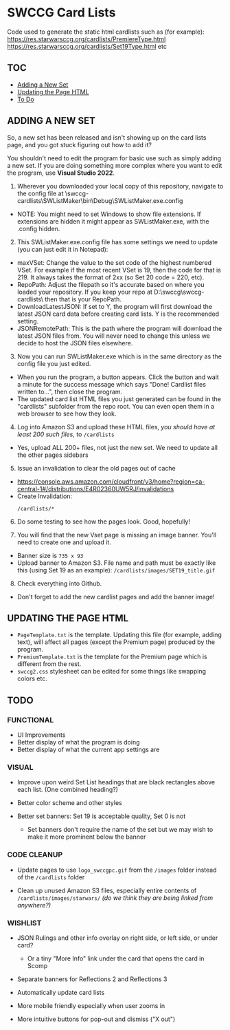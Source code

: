 # SWCCG Card Lists

Code used to generate the static html cardlists such as (for example):
https://res.starwarsccg.org/cardlists/PremiereType.html
https://res.starwarsccg.org/cardlists/Set19Type.html
etc

## TOC

* <a href="#adding-a-new-set">Adding a New Set</a>
* <a href="#updating-the-page-html">Updating the Page HTML</a>
* <a href="#todo">To Do</a>


<a name="adding-a-new-set"></a>
## ADDING A NEW SET

So, a new set has been released and isn't showing up on the card lists page, and you got stuck figuring out how to add it?

You shouldn't need to edit the program for basic use such as simply adding a new set. If you are doing something more complex where you want to edit the program, use **Visual Studio 2022**.

1. Wherever you downloaded your local copy of this repository, navigate to the config file at \swccg-cardlists\SWListMaker\bin\Debug\SWListMaker.exe.config
  - NOTE: You might need to set Windows to show file extensions.  If extensions are hidden it might appear as SWListMaker.exe, with the .config hidden.

2. This SWListMaker.exe.config file has some settings we need to update (you can just edit it in Notepad):
  - maxVSet: Change the value to the set code of the highest numbered VSet. For example if the most recent VSet is 19, then the code for that is 219. It always takes the format of 2xx (so Set 20 code = 220, etc).
  - RepoPath: Adjust the filepath so it's accurate based on where you loaded your repository. If you keep your repo at D:\swccg\swccg-cardlists\ then that is your RepoPath.
  - DownloadLatestJSON: If set to Y, the program will first download the latest JSON card data before creating card lists. Y is the recommended setting.
  - JSONRemotePath: This is the path where the program will download the latest JSON files from. You will never need to change this unless we decide to host the JSON files elsewhere.

3. Now you can run SWListMaker.exe which is in the same directory as the config file you just edited.
  - When you run the program, a button appears. Click the button and wait a minute for the success message which says "Done! Cardlist files written to...", then close the program.
  - The updated card list HTML files you just generated can be found in the "cardlists" subfolder from the repo root. You can even open them in a web browser to see how they look.

4. Log into Amazon S3 and upload these HTML files, _you should have at least 200 such files,_ to `/cardlists`
  - Yes, upload ALL 200+ files, not just the new set. We need to update all the other pages sidebars

5. Issue an invalidation to clear the old pages out of cache
  - https://console.aws.amazon.com/cloudfront/v3/home?region=ca-central-1#/distributions/E4R02360UW5RJ/invalidations
  - Create Invalidation:
    ```
    /cardlists/*
    ```

6. Do some testing to see how the pages look. Good, hopefully!

7. You will find that the new Vset page is missing an image banner.  You'll need to create one and upload it.
  - Banner size is `735 x 93`
  - Upload banner to Amazon S3. File name and path must be exactly like this (using Set 19 as an example): `/cardlists/images/SET19_title.gif`

8. Check everything into Github.
  - Don't forget to add the new cardlist pages and add the banner image!


<a name="updating-the-page-html"></a>
## UPDATING THE PAGE HTML

 - `PageTemplate.txt` is the template. Updating this file (for example, adding text), will affect all pages (except the Premium page) produced by the program.
 - `PremiumTemplate.txt` is the template for the Premium page which is different from the rest.
 - `swccg2.css` stylesheet can be edited for some things like swapping colors etc.





<a name="todo"></a>
## TODO

### FUNCTIONAL
- UI Improvements
 - Better display of what the program is doing
 - Better display of what the current app settings are



### VISUAL
- Improve upon weird Set List headings that are black rectangles above each list. (One combined heading?)

- Better color scheme and other styles

- Better set banners: Set 19 is acceptable quality, Set 0 is not
  - Set banners don't require the name of the set but we may wish to make it more prominent below the banner



### CODE CLEANUP
- Update pages to use `logo_swccgpc.gif` from the `/images` folder instead of the `/cardlists` folder

- Clean up unused Amazon S3 files, especially entire contents of `/cardlists/images/starwars/` _(do we think they are being linked from anywhere?)_



### WISHLIST
- JSON Rulings and other info overlay on right side, or left side, or under card?
  - Or a tiny "More Info" link under the card that opens the card in Scomp

- Separate banners for Reflections 2 and Reflections 3

- Automatically update card lists

- More mobile friendly especially when user zooms in

- More intuitive buttons for pop-out and dismiss ("X out")